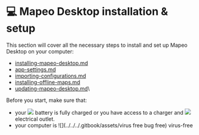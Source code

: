 # 💻 Mapeo Desktop installation & setup

This section will cover all the necessary steps to install and set up Mapeo Desktop on your computer:

* [installing-mapeo-desktop.md](installing-mapeo-desktop.md "mention")
* [app-settings.md](app-settings.md "mention")
* [importing-configurations.md](importing-configurations.md "mention")
* [installing-offline-maps.md](installing-offline-maps.md "mention")
* [updating-mapeo-desktop.md](updating-mapeo-desktop.md "mention")\


Before you start, make sure that:

* your ![](../../../.gitbook/assets/battery) battery is fully charged or you have access to a charger and  ![](../../../.gitbook/assets/plug)electrical outlet.
* your computer is ![](../../../.gitbook/assets/virus free bug free) virus-free

